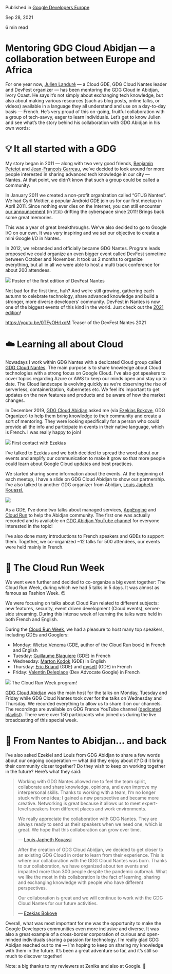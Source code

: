 Published in [Google Developers Europe](https://medium.com/googledeveloperseurope)

Sep 28, 2021

6 min read

# Mentoring GDG Cloud Abidjan — a collaboration between Europe and Africa

For one year now, [Julien Landuré](https://twitter.com/jlandure) — a Cloud GDE, GDG Cloud Nantes leader and DevFest organizer — has been mentoring the GDG Cloud in Abidjan, Ivory Coast. He says it’s not simply about exchanging tech knowledge, but also about making various resources (such as blog posts, online talks, or videos) available in a language they all understand and use on a day-to-day basis — French. He’s very proud of this on-going, fruitful collaboration with a group of tech-savvy, eager to learn individuals. Let’s get to know Julien and see what’s the story behind his collaboration with GDG Abidjan in his own words:

# 💡 It all started with a GDG

My story began in 2011 — along with two very good friends, [Benjamin Petetot](https://twitter.com/bpetetot) and [Jean-François Garreau](https://twitter.com/jefbinomed), we’ve decided to look around for more people interested in sharing advanced tech knowledge in our city — Nantes. At that point, we didn’t know that such a group could be called a community.

In January 2011 we created a non-profit organization called “GTUG Nantes”. We had Cyril Mottier, a popular Android GDE join us for our first meetup in April 2011\. Since nothing ever dies on the Internet, you can still encounter [our announcement](https://sites.google.com/a/gtugs.org/nantes/news/sortiededeveloppezpourandroiddecyrilmottieretludovicperrier) (in 🇫🇷) drifting the cyberspace since 2011! Brings back some great memories.

This was a year of great breakthroughs. We’ve also decided to go to Google I/O on our own. It was very inspiring and we set our objective to create a mini Google I/O in Nantes.

In 2012, we rebranded and officially became GDG Nantes. Program leads proposed we could organize an even bigger event called DevFest sometime between October and November. It took us 2 months to organize everything, but all in all we were able to host a multi track conference for about 200 attendees.

![](https://miro.medium.com/max/562/0*Kwa03VbbG9DoPHjA)
Poster of the first edition of DevFest Nantes

Not bad for the first time, huh? And we’re still growing, gathering each autumn to celebrate technology, share advanced knowledge and build a stronger, more diverse developers’ community. DevFest in Nantes is now one of the biggest events of this kind in the world. Just check out the [2021 edition](https://devfest.gdgnantes.com/)!

https://youtu.be/0TFyOHrIxoM
Teaser of the DevFest Nantes 2021

# ☁️ Learning all about Cloud

Nowadays I work within GDG Nantes with a dedicated Cloud group called [GDG Cloud Nantes](https://gdg.community.dev/gdg-cloud-nantes/). The main purpose is to share knowledge about Cloud technologies with a strong focus on Google Cloud. I’ve also got speakers to cover topics regarding Azure or AWS to keep our minds open and stay up to date. The Cloud landscape is evolving quickly as we’re observing the rise of serverless, containerization, Kubernetes etc. We feel it’s important to get updates on the new features and products and be aware of how the market changes.

In December 2019, [GDG Cloud Abidjan](https://gdg.community.dev/gdg-cloud-abidjan/) asked me (via [Ezekias Bokove](https://twitter.com/EzekiasBokove), GDG Organizer) to help them bring knowledge to their community and create a sort of mentoring. They were looking specifically for a person who could provide all the info and participate in events in their native language, which is French. I was really happy to join!

![](https://miro.medium.com/max/1400/0*CHr4Mk_r0MWyR40c)
First contact with Ezekias

I’ve talked to Ezekias and we both decided to spread the word about our events and amplify our communication to make it grow so that more people could learn about Google Cloud updates and best practices.

We started sharing some information about the events. At the beginning of each meetup, I have a slide on GDG Cloud Abidjan to show our partnership. I’ve also talked to another GDG organizer from Abidjan, [Louis Japheth Kouassi.](https://twitter.com/LKeenDev)

![](https://miro.medium.com/max/1400/0*R0qVXJQnb5QWxJIg)

As a GDE, I’ve done two talks about managed services, [AppEngine](https://gdg.community.dev/events/details/google-gdg-cloud-abidjan-presents-appengine-le-serverless-au-service-des-developpeurs/) and [Cloud Run](https://gdg.community.dev/events/details/google-gdg-cloud-abidjan-presents-decouvrir-les-cloud-events-avec-cloud-run-cloud-run-week/) to help the Abidjan community. The first one was actually recorded and is available on [GDG Abidjan YouTube channel](https://www.youtube.com/watch?v=GLRHlF8K5ok) for everyone interested in the topic!

I’ve also done many introductions to French speakers and GDEs to support them. Together, we co-organized ~12 talks for 500 attendees, our events were held mainly in French.

# 📣 The Cloud Run Week

We went even further and decided to co-organize a big event together: The Cloud Run Week, during which we had 5 talks in 5 days. It was almost as famous as Fashion Week. 😉

We were focusing on talks about Cloud Run related to different subjects: new features, security, event driven development (Cloud events), server-side streaming. During this intense week of learning the talks were held in both French and English.

During the [Cloud Run Week](https://twitter.com/gdgnantes/status/1370037011533414404), we had a pleasure to host many top speakers, including GDEs and Googlers:

*   Monday: [Wietse Venema](https://twitter.com/wietsevenema) (GDE, author of the Cloud Run book) in French and English
*   Tuesday: [Guillaume Blaquiere](https://twitter.com/gblaquiere) (GDE) in French
*   Wednesday: [Marton Kodok](https://twitter.com/MartonKodok) (GDE) in English
*   Thursday: [Eric Briand](https://twitter.com/eric_briand) (GDE) and [myself](https://twitter.com/jlandure) (GDE) in French
*   Friday: [Valentin Deleplace](https://twitter.com/val_deleplace) (Dev Advocate Google) in French

![](https://miro.medium.com/max/1400/1*GhNZHnBUfdhnH2MEM-Pndw.jpeg)
The Cloud Run Week program!

[GDG Cloud Abidjan](https://twitter.com/GDGCloudAbidjan) was the main host for the talks on Monday, Tuesday and Friday while GDG Cloud Nantes took over for the talks on Wednesday and Thursday. We recorded everything to allow us to share it on our channels. The recordings are available on GDG France YouTube channel ([dedicated playlist](https://www.youtube.com/watch?v=ri1CRMl4oDo&list=PLuZ_sYdawLiUDaVVgUlZtTkGGqf7WzDvM)). There were over 150 participants who joined us during the live broadcasting of this special week.

# 🚀 From Nantes to Abidjan… and back

I’ve also asked Ezekiel and Louis from GDG Abidjan to share a few words about our ongoing cooperation — what did they enjoy about it? Did it bring their community closer together? Do they wish to keep on working together in the future? Here’s what they said:

> Working with GDG Nantes allowed me to feel the team spirit, collaborate and share knowledge, opinions, and even improve my interpersonal skills. Thanks to working with a team, I’m no longer stuck with one idea; I gained a new perspective and became more creative. Networking is great because it allows us to meet expert-level speakers from different places and work environments.
> 
> We really appreciate the collaboration with GDG Nantes. They are always ready to send us their speakers when we need one, which is great. We hope that this collaboration can grow over time.
> 
> — [Louis Japheth Kouassi](https://twitter.com/LKeenDev)
> 
> After the creation of GDG Cloud Abidjan, we decided to get closer to an existing GDG Cloud in order to learn from their experience. This is where our collaboration with the GDG Cloud Nantes was born. Thanks to our collaboration, we have organized about ten events and impacted more than 300 people despite the pandemic outbreak. What we like the most in this collaboration is the fact of learning, sharing and exchanging knowledge with people who have different perspectives.
> 
> Our collaboration is great and we will continue to work with the GDG Cloud Nantes for our future activities.
> 
> — [Ezekias Bokove](https://twitter.com/EzekiasBokove)

Overall, what was most important for me was the opportunity to make the Google Developers communities even more inclusive and diverse. It was also a great example of a cross-border corporation of curious and open-minded individuals sharing a passion for technology. I’m really glad GDG Abidjan reached out to me — I’m hoping to keep on sharing my knowledge with them in the future. It’s been a great adventure so far, and it’s still so much to discover together!

Note: a big thanks to my reviewers at Zenika and also at Google. 💚